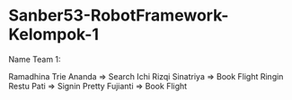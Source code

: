 # Sanber53-RobotFramework-Kelompok-1

Name Team 1:

Ramadhina Trie Ananda => Search
Ichi Rizqi Sinatriya => Book Flight
Ringin Restu Pati => Signin
Pretty Fujianti => Book Flight